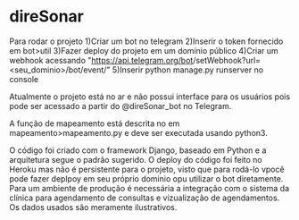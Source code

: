 # direSonar

Para rodar o projeto
1)Criar um bot no telegram
2)Inserir o token fornecido em bot>util
3)Fazer deploy do projeto em um domínio público
4)Criar um webhook acessando "https://api.telegram.org/bot<token>/setWebhook?url=<seu_dominio>/bot/event/"
5)Inserir python manage.py runserver no console

Atualmente o projeto está no ar e não possui interface para os usuários pois pode ser acessado a partir do @direSonar_bot no Telegram.

A função de mapeamento está descrita no em mapeamento>mapeamento.py e deve ser executada usando python3.


O código foi criado com  o framework Django, baseado em Python e a arquitetura segue o padrão sugerido. O deploy do código foi feito no Heroku mas não é persistente para o projeto, visto que para rodá-lo vpocê pode fazer deplpoy em seu próprio dominio opu utilizar o bot diretamente.
Para um ambiente de produção é necessária a integração com o sistema da clínica para agendamento de consultas e vizualização de agendamentos. Os dados usados são meramente ilustrativos.

